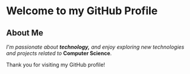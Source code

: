 # Welcome to my GitHub Profile
## About Me

 *I'm passionate about **technology,** and enjoy exploring new technologies and projects related to* **Computer Science**. 


Thank you for visiting my GitHub profile!
